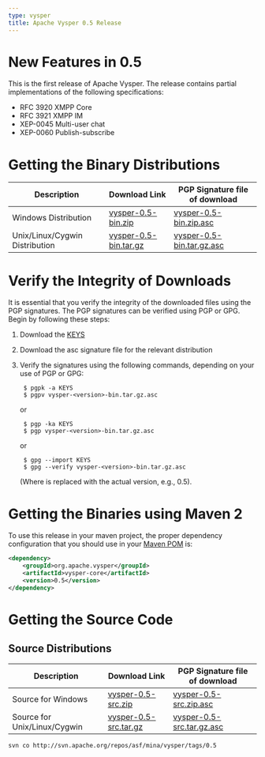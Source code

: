 ```yaml
---
type: vysper
title: Apache Vysper 0.5 Release
---
```


# New Features in 0.5

This is the first release of Apache Vysper. The release contains partial implementations of the following specifications:

* RFC 3920 XMPP Core
* RFC 3921 XMPP IM
* XEP-0045 Multi-user chat
* XEP-0060 Publish-subscribe

# Getting the Binary Distributions

| Description | Download Link | PGP Signature file of download | 
|---|---|---|
| Windows Distribution | [vysper-0.5-bin.zip](https://archive.apache.org/dist/mina/vysper/0.5/vysper-0.5-bin.zip) | [vysper-0.5-bin.zip.asc](https://archive.apache.org/dist/mina/vysper/0.5/vysper-0.5-bin.zip.asc) | 
| Unix/Linux/Cygwin Distribution | [vysper-0.5-bin.tar.gz](https://archive.apache.org/dist/mina/vysper/0.5/vysper-0.5-bin.tar.gz) | [vysper-0.5-bin.tar.gz.asc](https://archive.apache.org/dist/mina/vysper/0.5/vysper-0.5-bin.tar.gz.asc) | 

# Verify the Integrity of Downloads

It is essential that you verify the integrity of the downloaded files using the PGP signatures. The PGP signatures can be verified using PGP or GPG. Begin by following these steps:

1. Download the [KEYS](https://www.apache.org/dist/mina/KEYS)
2. Download the asc signature file for the relevant distribution
3. Verify the signatures using the following commands, depending on your use of PGP or GPG:

        $ pgpk -a KEYS
        $ pgpv vysper-<version>-bin.tar.gz.asc

    or

        $ pgp -ka KEYS
        $ pgp vysper-<version>-bin.tar.gz.asc

    or

        $ gpg --import KEYS
        $ gpg --verify vysper-<version>-bin.tar.gz.asc

    (Where <version> is replaced with the actual version, e.g., 0.5).

# Getting the Binaries using Maven 2

To use this release in your maven project, the proper dependency configuration that you should use in your [Maven POM](http://maven.apache.org/guides/introduction/introduction-to-the-pom.html) is:

```xml
<dependency>
    <groupId>org.apache.vysper</groupId>
    <artifactId>vysper-core</artifactId>
    <version>0.5</version>
</dependency>
```

# Getting the Source Code

## Source Distributions

| Description | Download Link | PGP Signature file of download | 
|---|---|---|
| Source for Windows | [vysper-0.5-src.zip](https://archive.apache.org/dist/mina/vysper/0.5/vysper-0.5-src.zip) | [vysper-0.5-src.zip.asc](https://archive.apache.org/dist/mina/vysper/0.5/vysper-0.5-src.zip.asc) | 
| Source for Unix/Linux/Cygwin | [vysper-0.5-src.tar.gz](https://archive.apache.org/dist/mina/vysper/0.5/vysper-0.5-src.tar.gz) | [vysper-0.5-src.tar.gz.asc](https://archive.apache.org/dist/mina/vysper/0.5/vysper-0.5-src.tar.gz.asc) | 

    svn co http://svn.apache.org/repos/asf/mina/vysper/tags/0.5
